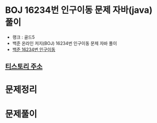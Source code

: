 # BOJ 16234번 인구이동 문제 자바(java)  풀이
- 랭크 : 골드5
- 백준 온라인 저지(BOJ) 16234번 인구이동 문제 자바 풀이
- [백준 16234번 인구이동](https://www.acmicpc.net/problem/16234)

## [티스토리 주소](https://hoho325.tistory.com/)

# 문제정리

# 문제풀이
